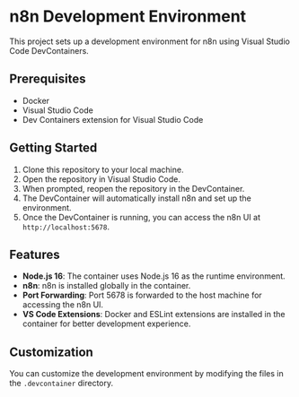 # n8n Development Environment

This project sets up a development environment for n8n using Visual Studio Code DevContainers.

## Prerequisites

- Docker
- Visual Studio Code
- Dev Containers extension for Visual Studio Code

## Getting Started

1. Clone this repository to your local machine.
2. Open the repository in Visual Studio Code.
3. When prompted, reopen the repository in the DevContainer.
4. The DevContainer will automatically install n8n and set up the environment.
5. Once the DevContainer is running, you can access the n8n UI at `http://localhost:5678`.

## Features

- **Node.js 16**: The container uses Node.js 16 as the runtime environment.
- **n8n**: n8n is installed globally in the container.
- **Port Forwarding**: Port 5678 is forwarded to the host machine for accessing the n8n UI.
- **VS Code Extensions**: Docker and ESLint extensions are installed in the container for better development experience.

## Customization

You can customize the development environment by modifying the files in the `.devcontainer` directory.

